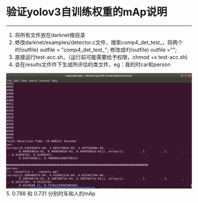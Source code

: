 # 验证yolov3自训练权重的mAp说明
---
   1. 将所有文件放在darknet根目录
   2. 修改darknet/examples/detector.c文件，搜索comp4_det_test_，将两个 if(!outfile) outfile = "comp4_det_test_"; 修改成if(!outfile) outfile ="";
   3. 直接运行test-acc.sh，（运行前可能需要给予权限，chmod +x test-acc.sh)
   4. 会在results文件件下生成所评估的类文件，eg：我的时car和person

 ![](1.png)
 5. 0.788 和 0.731 分别时车和人的mAp